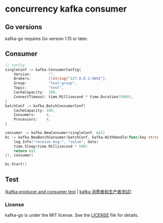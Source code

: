 # concurrency kafka consumer

## Go versions

kafka-go requires Go version 1.15 or later.

## Consumer

```go
// config
singleConf := kafka.ConsumerConfig{
    Version:        "",
    Brokers:        []string{"127.0.0.1:9092"},
    Group:          "test-group",
    Topic:          "test",
    CacheCapacity:  100,
    ConnectTimeout: time.Millisecond * time.Duration(5000),
}
batchConf := kafka.BatchConsumerConf{
    CacheCapacity: 100,
    Consumers:     4,
    Processors:    4,
}

consumer := kafka.NewConsumer(singleConf, nil)
bc := kafka.NewBatchConsumer(batchConf, kafka.WithHandle(func(key string, data []byte) error {
    log.Info("receive msg:", "value", data)
    time.Sleep(time.Millisecond * 500)
    return nil
}), consumer)

bc.Start()
```

## Test
[[kafka producer and consumer test](test/README.md) | [kafka 消费者和生产者测试](test/README-CN.md)]

### License

kafka-go is under the MIT license. See the [LICENSE](LICENSE) file for details.
